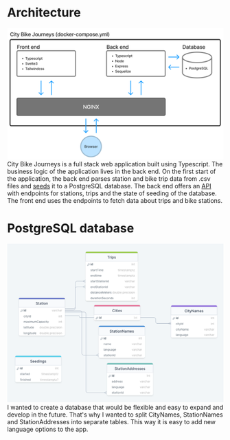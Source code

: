 # Architecture
![Architecture diagram of City Bike Journeys app](https://github.com/JuanitoSebastian/City-Bike-Journeys/blob/main/docs/images/architecture_diagram.png?raw=true)
City Bike Journeys is a full stack web application built using Typescript. The business logic of the application lives in the back end. On the first start of the application, the back end parses station and bike trip data from .csv files and [seeds](https://github.com/JuanitoSebastian/City-Bike-Journeys/blob/main/docs/seeding.md) it to a PostgreSQL database. The back end offers an [API](https://github.com/JuanitoSebastian/City-Bike-Journeys/blob/main/docs/api.md) with endpoints for stations, trips and the state of seeding of the database. The front end uses the endpoints to fetch data about trips and bike stations.

# PostgreSQL database
![Diagram of City Bike Journeys Database](https://github.com/JuanitoSebastian/City-Bike-Journeys/blob/main/docs/images/db_diagram_fix.png?raw=true)
I wanted to create a database that would be flexible and easy to expand and develop in the future. That's why I wanted to split CityNames, StationNames and StationAddresses into separate tables. This way it is easy to add new language options to the app. 